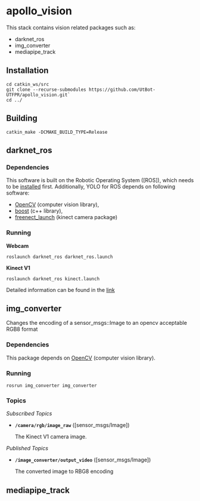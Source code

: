 # apollo_vision
This stack contains vision related packages such as:
- darknet_ros
- img_converter
- mediapipe_track

## Installation

    cd catkin_ws/src
    git clone --recurse-submodules https://github.com/UtBot-UTFPR/apollo_vision.git`
    cd ../

## Building

    catkin_make -DCMAKE_BUILD_TYPE=Release

## darknet_ros

### Dependencies

This software is built on the Robotic Operating System ([ROS]), which needs to be [installed](http://wiki.ros.org) first. Additionally, YOLO for ROS depends on following software:

- [OpenCV](http://opencv.org/) (computer vision library),
- [boost](http://www.boost.org/) (c++ library),
- [freenect_launch](https://github.com/ros-drivers/freenect_stack) (kinect camera package)

### Running

**Webcam**

``
roslaunch darknet_ros darknet_ros.launch
``

**Kinect V1**

``
roslaunch darknet_ros kinect.launch
``

Detailed information can be found in the [link](https://github.com/gustavo-fardo/darknet_ros)

## img_converter

Changes the encoding of a sensor_msgs::Image to an opencv acceptable RGB8 format

### Dependencies

This package depends on [OpenCV](http://opencv.org/) (computer vision library).

### Running

``rosrun img_converter img_converter``

### Topics

*Subscribed Topics*

* **`/camera/rgb/image_raw`** ([sensor_msgs/Image])

    The Kinect V1 camera image.

*Published Topics*

* **`/image_converter/output_video`** ([sensor_msgs/Image])

    The converted image to RBG8 encoding

## mediapipe_track

